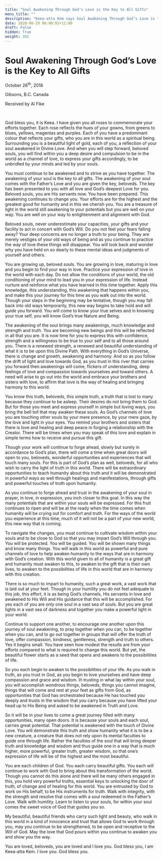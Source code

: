 ```yaml
---
title: "Soul Awakening Through God’s Love is the Key to All Gifts"
menu_title: ""
description: "Keea-atta Kem says Soul Awakening Through God’s Love is the Key to All Gifts"
date: 2020-06-29 06:00:01+11:00
draft: False
hidden: True
weight: 362
---
```

# Soul Awakening Through God’s Love is the Key to All Gifts

October 26<sup>th</sup>, 2018

Gibsons, B.C. Canada

Received by Al Fike

 

God bless you, it is Keea. I have given you all roses to commemorate your efforts together. Each rose reflects the hues of your gowns, from greens to blues, yellows, magentas and purples. Each of you have a predominant colour that reflects your gifts, who you are in this world as a spiritual being. Surrounding you is a beautiful light of gold, each of you, a reflection of your soul awakened in Divine Love. And when you will step forward, beloved souls, you will find within you a deep desire and compulsion to be in the world as a channel of love, to express your gifts accordingly, to be unbridled by your minds and led by your souls. 

You must continue to be awakened and to strive as you have together. The awakening of your soul is the key to all gifts. The awakening of your soul comes with the Father’s Love and you are given the key, beloveds. The key has been presented to you with all love and God’s deepest Love for you. Beloved souls, you are His servants now. You have been prepared. This awakening continues to change you. Your efforts are for the highest and the greatest good for humanity and in this we cherish you. You are a treasure of light in the world still awakening to your potentials but you are well on your way. You are well on your way to enlightenment and alignment with God. 

Beloved souls, never underestimate your capacities, your gifts and your facility to act in concert with God’s Will. Do you not feel your fears falling away? Your deep concerns are no longer a truth to your being. They are merely vestiges of your old ways of being and as you continue to practice the way of love these things will disappear. You will look back and wonder why you have held on so dearly to these mental ideas and judgments of yourself and others. 

You are growing up, beloved souls. You are growing in love, maturing in love and you begin to find your way in love. Practice your expression of love in the world with each day. Do not allow the conditions of your world, the old conditioning of your mind to lead you in your expression of life. Instead nurture and reinforce what you have learned in this time together. Apply this knowledge, this understanding, this awakening that happens within you, and make this your journey for this time as you walk out into the world. Though your steps in the beginning may be tentative, though you may fall back into old ways temporarily, this new way begins to take hold and will guide you forward. You will come to know your true selves and in knowing your true self, you will know God’s true Nature and Being. 

The awakening of the soul brings many awakenings, much knowledge and strength and truth. You are becoming new beings and this will be reflected in all that you are. It is now time for you to express this with confidence, strength and a willingness to be true to your self and to all those around you. There is a renewed strength, a renewed and beautiful understanding of what it is to be upon this Divine Path. With everything in God’s Universe, there is change and growth, awakening and harmony. And so as you follow the drift of light and love towards God, as you trust in this river that carries you forward then awakenings will come, flickers of understanding, deep feelings of love and compassion towards yourselves and toward others. A need will arise to go out into the world and embrace your brothers and sisters with love, to affirm that love is the way of healing and bringing harmony to this world. 

You know this truth, beloveds, this simple truth, a truth that is lost to many because they continue to be asleep. Their desires do not bring them to God. But for those you meet and express yourself in simple but loving ways, you bring the bell toll that may awaken these souls. As God’s channels of love you are touching other souls by your mere presence, by your mere gaze, by the love and light in your eyes. You remind your brothers and sisters that there is love and healing and deep peace in forging a relationship with the Creator. There will be times when you may speak of this love and explain in simple terms how to receive and pursue this gift. 

Though your work will continue to forge ahead, slowly but surely in accordance to God’s plan, there will come a time when great doors will open to you, beloveds, wonderful opportunities and experiences that will touch many souls. For this is part of God’s plan as well, beloveds, for all who wish to carry the light of truth in this world. There will be extraordinary opportunities to teach humanity about this truth and it will be demonstrated in powerful ways as well through healings and manifestations, through gifts and powerful touches of truth upon humanity.

As you continue to forge ahead and trust in the awakening of your soul in prayer, in love, in expression, you inch closer to this goal. In this way the many potentials that are within your souls will be expressed. For this fruit continues to ripen and will be at the ready when the time comes when humanity will be crying out for comfort and truth. For the ways of the world you experience at this time, much of it will not be a part of your new world, this new way that is coming. 

To navigate the changes, you must continue to cultivate wisdom within your souls and to be close to God so that you may impart God’s Will through you. You will be protected. You will be guided. You will be shown many things and know many things. You will walk in this world as powerful and pure channels of love to help awaken humanity to the ways that are in harmony with God’s creation. With this world given to all of humanity is a great gift and humanity must awaken to this, to awaken to the gift that is their own lives, to awaken to the possibilities of life in this world that are in harmony with this creation. 

There is so much to impart to humanity, such a great work, a vast work that is laid out at your feet. Though in your humility you do not feel adequate to this job, this effort, it is as being God’s channels, His servants in love and awakened to His Will and His guidance that this will be accomplished. For yes each of you are only one soul in a vast sea of souls. But you are great lights in a vast sea of darkness and together you make a powerful light in your world. 

Continue to support one another, to encourage one another upon this journey of soul awakening, to pray together when you can, to be together when you can, and to go out together in groups that will offer the truth of love, offer compassion, kindness, gentleness, strength and truth to others. Yes it begins small. You have seen how modest the results are from your efforts compared to what is required to change this world. But yet, the beautiful flower starts as a seed that opens and awakens to the possibilities of life. 

So you each begin to awaken to the possibilities of your life. As you walk in truth, as you trust in God, as you begin to love yourselves and have deep compassion and grace and wisdom. Iñ trusting in what lay within your soul, you will accomplish wondrous things, beloveds, things you cannot imagine, things that will come and rest at your feet as gifts from God, as opportunities that God has orchestrated because He has touched you deeply and trusts in the wisdom that you carry because you have lifted your head up to His Being and asked to be awakened in Truth and Love. 

So it will be in your lives to come a great journey filled with many opportunities, many open doors. It is because your souls and each soul, carries great potential. That potential is awakened with the touch of Divine Love. You will demonstrate this truth and show humanity what it is to be a new creature, a creature that does not rely upon its mental faculties to guide one through life. Rather the faculties of the soul that will bring deeper truth and knowledge and wisdom and thus guide one in a way that is much higher, more powerful, greater truth, greater wisdom, so that one’s expression of life will be of the highest and the most beautiful.
 
You are each children of God. You each carry beautiful gifts. You each will continue to work with God to bring about this transformation of the world. Though you cannot do this alone and there will be many others engaged in this, you hold very powerful truths, essential keys to unlocking the door of truth, of change and of healing for this world. You are entrusted by God to work on His behalf, to be His instruments for truth. Walk with integrity, with the strength and resolve that comes with a soul redeemed in the Father’s Love. Walk with humility. Learn to listen to your souls, for within your soul comes the sweet voice of God that guides you so. 

My beautiful, beautiful friends who carry such light and beauty, who walk in this world in a kind of innocence and trust that allows God to work through you, may you continue to be strengthened, to be open and receptive to the Will of God. May the love that God pours within you continue to awaken you and show you the way. 

You are loved, beloveds, you are loved and I love you. God bless you, I am Keea-atta Kem. I love you. God bless you.